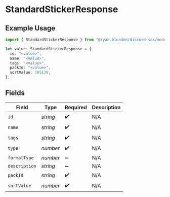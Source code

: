 # StandardStickerResponse

## Example Usage

```typescript
import { StandardStickerResponse } from "@ryan.blunden/discord-sdk/models/components";

let value: StandardStickerResponse = {
  id: "<value>",
  name: "<value>",
  tags: "<value>",
  packId: "<value>",
  sortValue: 105139,
};
```

## Fields

| Field              | Type               | Required           | Description        |
| ------------------ | ------------------ | ------------------ | ------------------ |
| `id`               | *string*           | :heavy_check_mark: | N/A                |
| `name`             | *string*           | :heavy_check_mark: | N/A                |
| `tags`             | *string*           | :heavy_check_mark: | N/A                |
| `type`             | *number*           | :heavy_check_mark: | N/A                |
| `formatType`       | *number*           | :heavy_minus_sign: | N/A                |
| `description`      | *string*           | :heavy_minus_sign: | N/A                |
| `packId`           | *string*           | :heavy_check_mark: | N/A                |
| `sortValue`        | *number*           | :heavy_check_mark: | N/A                |